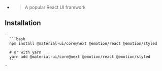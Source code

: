 -
  > A popular React UI framwork
## Installation
	-
	  ```bash
	  npm install @material-ui/core@next @emotion/react @emotion/styled
	  
	  # or with yarn
	  yarn add @material-ui/core@next @emotion/react @emotion/styled
	  ```
	-